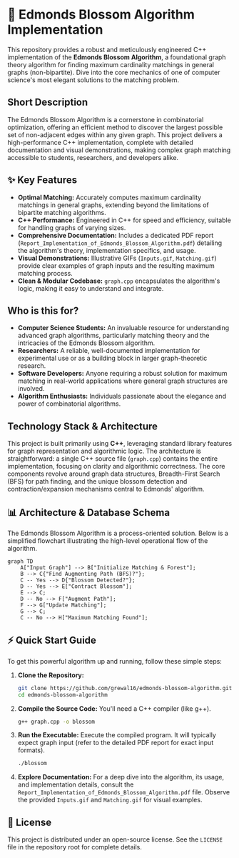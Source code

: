 # 🚀 Edmonds Blossom Algorithm Implementation

This repository provides a robust and meticulously engineered C++ implementation of the **Edmonds Blossom Algorithm**, a foundational graph theory algorithm for finding maximum cardinality matchings in general graphs (non-bipartite). Dive into the core mechanics of one of computer science's most elegant solutions to the matching problem.

## Short Description
The Edmonds Blossom Algorithm is a cornerstone in combinatorial optimization, offering an efficient method to discover the largest possible set of non-adjacent edges within any given graph. This project delivers a high-performance C++ implementation, complete with detailed documentation and visual demonstrations, making complex graph matching accessible to students, researchers, and developers alike.

## ✨ Key Features
*   **Optimal Matching:** Accurately computes maximum cardinality matchings in general graphs, extending beyond the limitations of bipartite matching algorithms.
*   **C++ Performance:** Engineered in C++ for speed and efficiency, suitable for handling graphs of varying sizes.
*   **Comprehensive Documentation:** Includes a dedicated PDF report (`Report_Implementation_of_Edmonds_Blossom_Algorithm.pdf`) detailing the algorithm's theory, implementation specifics, and usage.
*   **Visual Demonstrations:** Illustrative GIFs (`Inputs.gif`, `Matching.gif`) provide clear examples of graph inputs and the resulting maximum matching process.
*   **Clean & Modular Codebase:** `graph.cpp` encapsulates the algorithm's logic, making it easy to understand and integrate.

## Who is this for?
*   **Computer Science Students:** An invaluable resource for understanding advanced graph algorithms, particularly matching theory and the intricacies of the Edmonds Blossom algorithm.
*   **Researchers:** A reliable, well-documented implementation for experimental use or as a building block in larger graph-theoretic research.
*   **Software Developers:** Anyone requiring a robust solution for maximum matching in real-world applications where general graph structures are involved.
*   **Algorithm Enthusiasts:** Individuals passionate about the elegance and power of combinatorial algorithms.

## Technology Stack & Architecture
This project is built primarily using **C++**, leveraging standard library features for graph representation and algorithmic logic. The architecture is straightforward: a single C++ source file (`graph.cpp`) contains the entire implementation, focusing on clarity and algorithmic correctness. The core components revolve around graph data structures, Breadth-First Search (BFS) for path finding, and the unique blossom detection and contraction/expansion mechanisms central to Edmonds' algorithm.

## 📊 Architecture & Database Schema
The Edmonds Blossom Algorithm is a process-oriented solution. Below is a simplified flowchart illustrating the high-level operational flow of the algorithm.

```mermaid
graph TD
    A["Input Graph"] --> B["Initialize Matching & Forest"];
    B --> C{"Find Augmenting Path (BFS)?"};
    C -- Yes --> D{"Blossom Detected?"};
    D -- Yes --> E["Contract Blossom"];
    E --> C;
    D -- No --> F["Augment Path"];
    F --> G["Update Matching"];
    G --> C;
    C -- No --> H["Maximum Matching Found"];
```

## ⚡ Quick Start Guide
To get this powerful algorithm up and running, follow these simple steps:

1.  **Clone the Repository:**
    ```bash
    git clone https://github.com/grewal16/edmonds-blossom-algorithm.git
    cd edmonds-blossom-algorithm
    ```
2.  **Compile the Source Code:**
    You'll need a C++ compiler (like g++).
    ```bash
    g++ graph.cpp -o blossom
    ```
3.  **Run the Executable:**
    Execute the compiled program. It will typically expect graph input (refer to the detailed PDF report for exact input formats).
    ```bash
    ./blossom
    ```
4.  **Explore Documentation:**
    For a deep dive into the algorithm, its usage, and implementation details, consult the `Report_Implementation_of_Edmonds_Blossom_Algorithm.pdf` file. Observe the provided `Inputs.gif` and `Matching.gif` for visual examples.

## 📜 License
This project is distributed under an open-source license. See the `LICENSE` file in the repository root for complete details.